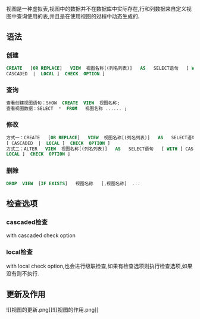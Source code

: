 视图是一种虚拟表,视图中的数据并不在数据库中实际存在,行和列数据来自定义视图中查询使用的表,并且是在使用视图的过程中动态生成的.

## 语法
### 创建
```sql
CREATE   [OR REPLACE]   VIEW  视图名称[(列名列表)]   AS   SELECT语句   [ WITH [ 
CASCADED  |  LOCAL ]  CHECK  OPTION ]
```

### 查询
```sql
查看创建视图语句：SHOW  CREATE  VIEW  视图名称;
查看视图数据：SELECT  *  FROM   视图名称 ...... ;
```

### 修改
```sql
方式一：CREATE   [OR REPLACE]   VIEW  视图名称[(列名列表)]   AS   SELECT语句   [ WITH 
[ CASCADED  |  LOCAL ]  CHECK  OPTION ]
方式二：ALTER   VIEW  视图名称[(列名列表)]   AS   SELECT语句   [ WITH [ CASCADED  |  
LOCAL ]  CHECK  OPTION ]
```

### 删除
```sql
DROP  VIEW  [IF EXISTS]   视图名称   [,视图名称]  ...
```

## 检查选项

### cascaded检查

with cascaded check option

### local检查
with  local check option,也会进行级联检查,如果有检查选项则执行检查选项,如果没有则不执行.

## 更新及作用
![[视图的更新.png]]![[视图的作用.png]]


